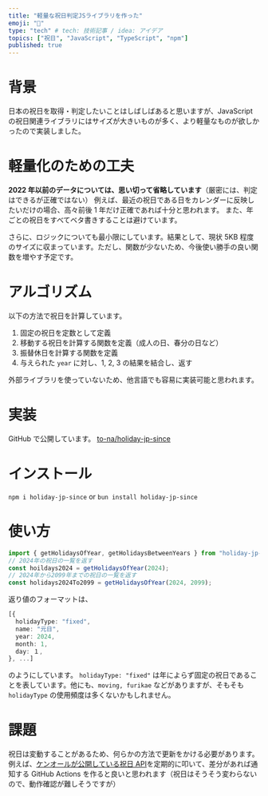 ```yaml
---
title: "軽量な祝日判定JSライブラリを作った"
emoji: "🛴"
type: "tech" # tech: 技術記事 / idea: アイデア
topics: ["祝日", "JavaScript", "TypeScript", "npm"]
published: true
---
```


# 背景

日本の祝日を取得・判定したいことはしばしばあると思いますが、JavaScript の祝日関連ライブラリにはサイズが大きいものが多く、より軽量なものが欲しかったので実装しました。

# 軽量化のための工夫

**2022 年以前のデータについては、思い切って省略しています**（厳密には、判定はできるが正確ではない）
例えば、最近の祝日である日をカレンダーに反映したいだけの場合、高々前後 1 年だけ正確であれば十分と思われます。
また、年ごとの祝日をすべてベタ書きすることは避けています。

さらに、ロジックについても最小限にしています。結果として、現状 5KB 程度のサイズに収まっています。ただし、関数が少ないため、今後使い勝手の良い関数を増やす予定です。

# アルゴリズム

以下の方法で祝日を計算しています。

1. 固定の祝日を定数として定義
2. 移動する祝日を計算する関数を定義（成人の日、春分の日など）
3. 振替休日を計算する関数を定義
4. 与えられた `year` に対し、1, 2, 3 の結果を結合し、返す

外部ライブラリを使っていないため、他言語でも容易に実装可能と思われます。

# 実装

GitHub で公開しています。
[to-na/holiday-jp-since](https://github.com/to-na/holiday-jp-since)

# インストール

`npm i holiday-jp-since`
or
`bun install holiday-jp-since`

# 使い方

```ts
import { getHolidaysOfYear, getHolidaysBetweenYears } from "holiday-jp-since";
// 2024年の祝日の一覧を返す
const hoildays2024 = getHolidaysOfYear(2024);
// 2024年から2099年までの祝日の一覧を返す
const holidays2024To2099 = getHolidaysOfYear(2024, 2099);
```

返り値のフォーマットは、

```ts
[{
  holidayType: "fixed",
  name: "元日",
  year: 2024,
  month: 1,
  day: １,
}, ...]
```

のようにしています。
`holidayType: "fixed"` は年によらず固定の祝日であることを表しています。他にも、`moving, furikae` などがありますが、そもそも`holidayType` の使用頻度は多くないかもしれません。

# 課題

祝日は変動することがあるため、何らかの方法で更新をかける必要があります。例えば、[ケンオールが公開している祝日 API](https://kenall.jp/features/holidays)を定期的に叩いて、差分があれば通知する GitHub Actions を作ると良いと思われます（祝日はそうそう変わらないので、動作確認が難しそうですが）
